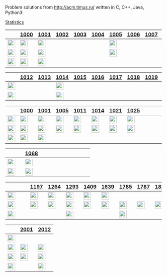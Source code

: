 Problem solutions from http://acm.timus.ru/ written in C, C++, Java, Python3

[Statistics](https://acm.timus.ru/author.aspx?id=70729)


&nbsp;|[1000](http://acm.timus.ru/problem.aspx?space=1&num=1000)|[1001](http://acm.timus.ru/problem.aspx?space=1&num=1001)|[1002](http://acm.timus.ru/problem.aspx?space=1&num=1002)|[1003](http://acm.timus.ru/problem.aspx?space=1&num=1003)|[1004](http://acm.timus.ru/problem.aspx?space=1&num=1004)|[1005](http://acm.timus.ru/problem.aspx?space=1&num=1005)|[1006](http://acm.timus.ru/problem.aspx?space=1&num=1006)|[1007](http://acm.timus.ru/problem.aspx?space=1&num=1007)|[1008](http://acm.timus.ru/problem.aspx?space=1&num=1008)|[1009](http://acm.timus.ru/problem.aspx?space=1&num=1009)|[1010](http://acm.timus.ru/problem.aspx?space=1&num=1010)|[1011](http://acm.timus.ru/problem.aspx?space=1&num=1011)|
-|-|-|-|-|-|-|-|-|-|-|-|-|
<img src="https://github.com/konpa/devicon/raw/master/icons/c/c-line.svg?sanitize=true" alt="" width="24px">|<img src="https://github.com/google/material-design-icons/blob/master/action/svg/production/ic_done_24px.svg?sanitize=true" alt="" width="24px">|<img src="https://github.com/google/material-design-icons/blob/master/action/svg/production/ic_done_24px.svg?sanitize=true" alt="" width="24px">||||<img src="https://github.com/google/material-design-icons/blob/master/action/svg/production/ic_done_24px.svg?sanitize=true" alt="" width="24px">||||||<img src="https://github.com/google/material-design-icons/blob/master/action/svg/production/ic_done_24px.svg?sanitize=true" alt="" width="24px">|
<img src="https://github.com/konpa/devicon/raw/master/icons/cplusplus/cplusplus-line.svg?sanitize=true" alt="" width="24px">|<img src="https://github.com/google/material-design-icons/blob/master/action/svg/production/ic_done_24px.svg?sanitize=true" alt="" width="24px">|<img src="https://github.com/google/material-design-icons/blob/master/action/svg/production/ic_done_24px.svg?sanitize=true" alt="" width="24px">||||<img src="https://github.com/google/material-design-icons/blob/master/action/svg/production/ic_done_24px.svg?sanitize=true" alt="" width="24px">||||||<img src="https://github.com/google/material-design-icons/blob/master/action/svg/production/ic_done_24px.svg?sanitize=true" alt="" width="24px">|
<img src="https://github.com/konpa/devicon/raw/master/icons/python/python-original.svg?sanitize=true" alt="" width="24px">|<img src="https://github.com/google/material-design-icons/blob/master/action/svg/production/ic_done_24px.svg?sanitize=true" alt="" width="24px">|<img src="https://github.com/google/material-design-icons/blob/master/action/svg/production/ic_done_24px.svg?sanitize=true" alt="" width="24px">|||||||||||

&nbsp;|[1012](http://acm.timus.ru/problem.aspx?space=1&num=1012)|[1013](http://acm.timus.ru/problem.aspx?space=1&num=1013)|[1014](http://acm.timus.ru/problem.aspx?space=1&num=1014)|[1015](http://acm.timus.ru/problem.aspx?space=1&num=1015)|[1016](http://acm.timus.ru/problem.aspx?space=1&num=1016)|[1017](http://acm.timus.ru/problem.aspx?space=1&num=1017)|[1018](http://acm.timus.ru/problem.aspx?space=1&num=1018)|[1019](http://acm.timus.ru/problem.aspx?space=1&num=1019)|[1020](http://acm.timus.ru/problem.aspx?space=1&num=1020)|[1021](http://acm.timus.ru/problem.aspx?space=1&num=1021)|[1022](http://acm.timus.ru/problem.aspx?space=1&num=1022)|[1023](http://acm.timus.ru/problem.aspx?space=1&num=1023)|
-|-|-|-|-|-|-|-|-|-|-|-|-|
<img src="https://github.com/konpa/devicon/raw/master/icons/c/c-line.svg?sanitize=true" alt="" width="24px">|||<img src="https://github.com/google/material-design-icons/blob/master/action/svg/production/ic_done_24px.svg?sanitize=true" alt="" width="24px">|||||||<img src="https://github.com/google/material-design-icons/blob/master/action/svg/production/ic_done_24px.svg?sanitize=true" alt="" width="24px">|||
<img src="https://github.com/konpa/devicon/raw/master/icons/cplusplus/cplusplus-line.svg?sanitize=true" alt="" width="24px">|||<img src="https://github.com/google/material-design-icons/blob/master/action/svg/production/ic_done_24px.svg?sanitize=true" alt="" width="24px">|||||||<img src="https://github.com/google/material-design-icons/blob/master/action/svg/production/ic_done_24px.svg?sanitize=true" alt="" width="24px">|||

&nbsp;|[1000](http://acm.timus.ru/problem.aspx?space=1&num=1000)|[1001](http://acm.timus.ru/problem.aspx?space=1&num=1001)|[1005](http://acm.timus.ru/problem.aspx?space=1&num=1005)|[1011](http://acm.timus.ru/problem.aspx?space=1&num=1011)|[1014](http://acm.timus.ru/problem.aspx?space=1&num=1014)|[1021](http://acm.timus.ru/problem.aspx?space=1&num=1021)|[1025](http://acm.timus.ru/problem.aspx?space=1&num=1025)||||||
-|-|-|-|-|-|-|-|-|-|-|-|-|
<img src="https://github.com/konpa/devicon/raw/master/icons/c/c-line.svg?sanitize=true" alt="" width="24px">|<img src="https://github.com/google/material-design-icons/blob/master/action/svg/production/ic_done_24px.svg?sanitize=true" alt="" width="24px">|<img src="https://github.com/google/material-design-icons/blob/master/action/svg/production/ic_done_24px.svg?sanitize=true" alt="" width="24px">|<img src="https://github.com/google/material-design-icons/blob/master/action/svg/production/ic_done_24px.svg?sanitize=true" alt="" width="24px">|<img src="https://github.com/google/material-design-icons/blob/master/action/svg/production/ic_done_24px.svg?sanitize=true" alt="" width="24px">|<img src="https://github.com/google/material-design-icons/blob/master/action/svg/production/ic_done_24px.svg?sanitize=true" alt="" width="24px">|<img src="https://github.com/google/material-design-icons/blob/master/action/svg/production/ic_done_24px.svg?sanitize=true" alt="" width="24px">|<img src="https://github.com/google/material-design-icons/blob/master/action/svg/production/ic_done_24px.svg?sanitize=true" alt="" width="24px">||||||
<img src="https://github.com/konpa/devicon/raw/master/icons/cplusplus/cplusplus-line.svg?sanitize=true" alt="" width="24px">|<img src="https://github.com/google/material-design-icons/blob/master/action/svg/production/ic_done_24px.svg?sanitize=true" alt="" width="24px">|<img src="https://github.com/google/material-design-icons/blob/master/action/svg/production/ic_done_24px.svg?sanitize=true" alt="" width="24px">|<img src="https://github.com/google/material-design-icons/blob/master/action/svg/production/ic_done_24px.svg?sanitize=true" alt="" width="24px">|<img src="https://github.com/google/material-design-icons/blob/master/action/svg/production/ic_done_24px.svg?sanitize=true" alt="" width="24px">|<img src="https://github.com/google/material-design-icons/blob/master/action/svg/production/ic_done_24px.svg?sanitize=true" alt="" width="24px">|<img src="https://github.com/google/material-design-icons/blob/master/action/svg/production/ic_done_24px.svg?sanitize=true" alt="" width="24px">|<img src="https://github.com/google/material-design-icons/blob/master/action/svg/production/ic_done_24px.svg?sanitize=true" alt="" width="24px">||||||
<img src="https://github.com/konpa/devicon/raw/master/icons/python/python-original.svg?sanitize=true" alt="" width="24px">|<img src="https://github.com/google/material-design-icons/blob/master/action/svg/production/ic_done_24px.svg?sanitize=true" alt="" width="24px">|<img src="https://github.com/google/material-design-icons/blob/master/action/svg/production/ic_done_24px.svg?sanitize=true" alt="" width="24px">|||||||||||

&nbsp;||[1068](http://acm.timus.ru/problem.aspx?space=1&num=1068)|||||||||||
-|-|-|-|-|-|-|-|-|-|-|-|-|
<img src="https://github.com/konpa/devicon/raw/master/icons/c/c-line.svg?sanitize=true" alt="" width="24px">||<img src="https://github.com/google/material-design-icons/blob/master/action/svg/production/ic_done_24px.svg?sanitize=true" alt="" width="24px">|||||||||||
<img src="https://github.com/konpa/devicon/raw/master/icons/cplusplus/cplusplus-line.svg?sanitize=true" alt="" width="24px">||<img src="https://github.com/google/material-design-icons/blob/master/action/svg/production/ic_done_24px.svg?sanitize=true" alt="" width="24px">|||||||||||

&nbsp;|||[1197](http://acm.timus.ru/problem.aspx?space=1&num=1197)|[1264](http://acm.timus.ru/problem.aspx?space=1&num=1264)|[1293](http://acm.timus.ru/problem.aspx?space=1&num=1293)|[1409](http://acm.timus.ru/problem.aspx?space=1&num=1409)|[1639](http://acm.timus.ru/problem.aspx?space=1&num=1639)|[1785](http://acm.timus.ru/problem.aspx?space=1&num=1785)|[1787](http://acm.timus.ru/problem.aspx?space=1&num=1787)|[1820](http://acm.timus.ru/problem.aspx?space=1&num=1820)|[1877](http://acm.timus.ru/problem.aspx?space=1&num=1877)|[1880](http://acm.timus.ru/problem.aspx?space=1&num=1880)|
-|-|-|-|-|-|-|-|-|-|-|-|-|
<img src="https://github.com/konpa/devicon/raw/master/icons/c/c-line.svg?sanitize=true" alt="" width="24px">|||<img src="https://github.com/google/material-design-icons/blob/master/action/svg/production/ic_done_24px.svg?sanitize=true" alt="" width="24px">|<img src="https://github.com/google/material-design-icons/blob/master/action/svg/production/ic_done_24px.svg?sanitize=true" alt="" width="24px">|<img src="https://github.com/google/material-design-icons/blob/master/action/svg/production/ic_done_24px.svg?sanitize=true" alt="" width="24px">|<img src="https://github.com/google/material-design-icons/blob/master/action/svg/production/ic_done_24px.svg?sanitize=true" alt="" width="24px">|<img src="https://github.com/google/material-design-icons/blob/master/action/svg/production/ic_done_24px.svg?sanitize=true" alt="" width="24px">||||||
<img src="https://github.com/konpa/devicon/raw/master/icons/cplusplus/cplusplus-line.svg?sanitize=true" alt="" width="24px">|||<img src="https://github.com/google/material-design-icons/blob/master/action/svg/production/ic_done_24px.svg?sanitize=true" alt="" width="24px">|<img src="https://github.com/google/material-design-icons/blob/master/action/svg/production/ic_done_24px.svg?sanitize=true" alt="" width="24px">|<img src="https://github.com/google/material-design-icons/blob/master/action/svg/production/ic_done_24px.svg?sanitize=true" alt="" width="24px">|<img src="https://github.com/google/material-design-icons/blob/master/action/svg/production/ic_done_24px.svg?sanitize=true" alt="" width="24px">|<img src="https://github.com/google/material-design-icons/blob/master/action/svg/production/ic_done_24px.svg?sanitize=true" alt="" width="24px">|<img src="https://github.com/google/material-design-icons/blob/master/action/svg/production/ic_done_24px.svg?sanitize=true" alt="" width="24px">|<img src="https://github.com/google/material-design-icons/blob/master/action/svg/production/ic_done_24px.svg?sanitize=true" alt="" width="24px">|<img src="https://github.com/google/material-design-icons/blob/master/action/svg/production/ic_done_24px.svg?sanitize=true" alt="" width="24px">|<img src="https://github.com/google/material-design-icons/blob/master/action/svg/production/ic_done_24px.svg?sanitize=true" alt="" width="24px">|<img src="https://github.com/google/material-design-icons/blob/master/action/svg/production/ic_done_24px.svg?sanitize=true" alt="" width="24px">|
<img src="https://github.com/konpa/devicon/raw/master/icons/python/python-original.svg?sanitize=true" alt="" width="24px">|||||<img src="https://github.com/google/material-design-icons/blob/master/action/svg/production/ic_done_24px.svg?sanitize=true" alt="" width="24px">|||<img src="https://github.com/google/material-design-icons/blob/master/action/svg/production/ic_done_24px.svg?sanitize=true" alt="" width="24px">|||||
    
&nbsp;|[2001](http://acm.timus.ru/problem.aspx?space=1&num=2001)|[2012](http://acm.timus.ru/problem.aspx?space=1&num=2012)|
-|-|-|
<img src="https://github.com/konpa/devicon/raw/master/icons/c/c-line.svg?sanitize=true" alt="" width="24px">|||
<img src="https://github.com/konpa/devicon/raw/master/icons/cplusplus/cplusplus-line.svg?sanitize=true" alt="" width="24px">|<img src="https://github.com/google/material-design-icons/blob/master/action/svg/production/ic_done_24px.svg?sanitize=true" alt="" width="24px">|<img src="https://github.com/google/material-design-icons/blob/master/action/svg/production/ic_done_24px.svg?sanitize=true" alt="" width="24px">|
<img src="https://github.com/konpa/devicon/raw/master/icons/java/java-original.svg?sanitize=true" alt="" width="24px">|<img src="https://github.com/google/material-design-icons/blob/master/action/svg/production/ic_done_24px.svg?sanitize=true" alt="" width="24px">|<img src="https://github.com/google/material-design-icons/blob/master/action/svg/production/ic_done_24px.svg?sanitize=true" alt="" width="24px">|
<img src="https://github.com/konpa/devicon/raw/master/icons/python/python-original.svg?sanitize=true" alt="" width="24px">||<img src="https://github.com/google/material-design-icons/blob/master/action/svg/production/ic_done_24px.svg?sanitize=true" alt="" width="24px">|
      
